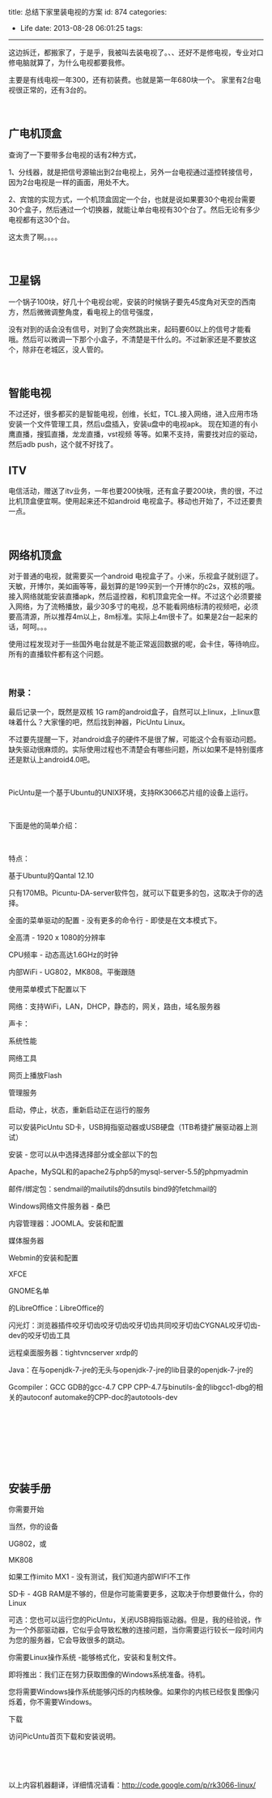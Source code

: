 title: 总结下家里装电视的方案
id: 874
categories:
  - Life
date: 2013-08-28 06:01:25
tags:
---

这边拆迁，都搬家了，于是乎，我被叫去装电视了。、、还好不是修电视，专业对口修电脑就算了，为什么电视都要我修。

主要是有线电视一年300，还有初装费。也就是第一年680块一个。 家里有2台电视很正常的，还有3台的。

&nbsp;

## 广电机顶盒

查询了一下要带多台电视的话有2种方式，

1、分线器，就是把信号源输出到2台电视上，另外一台电视通过遥控转接信号，因为2台电视是一样的画面，用处不大。

2、宾馆的实现方式，一个机顶盒固定一个台，也就是说如果要30个电视台需要30个盒子，然后通过一个切换器，就能让单台电视有30个台了。然后无论有多少电视都有这30个台。

这太贵了啊。。。。

&nbsp;

## 卫星锅

一个锅子100块，好几十个电视台呢，安装的时候锅子要先45度角对天空的西南方，然后微微调整角度，看电视上的信号强度，

没有对到的话会没有信号，对到了会突然跳出来，起码要60以上的信号才能看哦。然后可以微调一下那个小盒子，不清楚是干什么的。不过新家还是不要放这个，除非在老城区，没人管的。

&nbsp;

## 智能电视

不过还好，很多都买的是智能电视，创维，长虹，TCL.接入网络，进入应用市场安装一个文件管理工具，然后u盘插入，安装u盘中的电视apk。 现在知道的有小鹰直播，搜狐直播，龙龙直播，vst视频 等等。如果不支持，需要找对应的驱动，然后adb push，这个就不好找了。

## ITV

电信活动，赠送了itv业务，一年也要200快哦，还有盒子要200块，贵的很，不过比机顶盒便宜啊。使用起来还不如android 电视盒子。移动也开始了，不过还要贵一点。

&nbsp;

## 网络机顶盒

对于普通的电视，就需要买一个android 电视盒子了。小米，乐视盒子就别逗了。天敏，开博尔，美如画等等，最划算的是199买到一个开博尔的c2s，双核的哦。接入网络就能安装直播apk，然后遥控器，和机顶盒完全一样。不过这个必须要接入网络，为了流畅播放，最少30多寸的电视，总不能看网络标清的视频吧，必须要高清源，所以推荐4m以上，8m标准。实际上4m很卡了。如果是2台一起来的话，呵呵。。。

使用过程发现对于一些国外电台就是不能正常返回数据的呢，会卡住，等待响应。所有的直播软件都有这个问题。

&nbsp;

### 附录：

最后记录一个，既然是双核 1G ram的android盒子，自然可以上linux，上linux意味着什么？大家懂的吧，然后找到神器，PicUntu Linux。

不过要先提醒一下，对android盒子的硬件不是很了解，可能这个会有驱动问题。缺失驱动很麻烦的。实际使用过程也不清楚会有哪些问题，所以如果不是特别蛋疼还是默认上android4.0吧。

&nbsp;

PicUntu是一个基于Ubuntu的UNIX环境，支持RK3066芯片组的设备上运行。

&nbsp;

下面是他的简单介绍：

&nbsp;

特点：

基于Ubuntu的Qantal 12.10

只有170MB。Picuntu-DA-server软件包，就可以下载更多的包，这取决于你的选择。

全面的菜单驱动的配置 - 没有更多的命令行 - 即使是在文本模式下。

全高清 - 1920 x 1080的分辨率

CPU频率 - 动态高达1.6GHz的时钟

内部WiFi - UG802，MK808。平衡跟随

使用菜单模式下配置以下

网络：支持WiFi，LAN，DHCP，静态的，网关，路由，域名服务器

声卡：

系统性能

网络工具

网页上播放Flash

管理服务

启动，停止，状态，重新启动正在运行的服务

可以安装PicUntu SD卡，USB拇指驱动器或USB硬盘（1TB希捷扩展驱动器上测试）

安装 - 您可以从中选择选择部分或全部以下的包

Apache，MySQL和的apache2与php5的mysql-server-5.5的phpmyadmin

邮件/绑定包：sendmail的mailutils的dnsutils bind9的fetchmail的

Windows网络文件服务器 - 桑巴

内容管理器：JOOMLA。安装和配置

媒体服务器

Webmin的安装和配置

XFCE

GNOME名单

的LibreOffice：LibreOffice的

闪光灯：浏览器插件咬牙切齿咬牙切齿咬牙切齿共同咬牙切齿CYGNAL咬牙切齿-dev的咬牙切齿工具

远程桌面服务器：tightvncserver xrdp的

Java：在与openjdk-7-jre的无头与openjdk-7-jre的lib目录的openjdk-7-jre的

Gcompiler：GCC GDB的gcc-4.7 CPP CPP-4.7与binutils-金的libgcc1-dbg的相关的autoconf automake的CPP-doc的autotools-dev

&nbsp;

&nbsp;

&nbsp;

&nbsp;

## **安装手册**

你需要开始

当然，你的设备

UG802，或

MK808

如果工作imito MX1 - 没有测试，我们知道内部WIFI不工作

SD卡 - 4GB RAM是不够的，但是你可能需要更多，这取决于你想要做什么，你的Linux

可选：您也可以运行您的PicUntu，关闭USB拇指驱动器。但是，我的经验说，作为一个外部驱动器，它似乎会导致松散的连接问题，当你需要运行较长一段时间内为您的服务器，它会导致很多的跳动。

你需要Linux操作系统 -能够格式化，安装和复制文件。

即将推出：我们正在努力获取图像的Windows系统准备。待机。

您将需要Windows操作系统能够闪烁的内核映像。如果你的内核已经恢复图像闪烁着，你不需要Windows。

下载

访问PicUntu首页下载和安装说明。

&nbsp;

&nbsp;

以上内容机器翻译，详细情况请看：http://code.google.com/p/rk3066-linux/